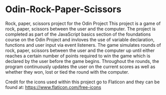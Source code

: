 # Odin-Rock-Paper-Scissors
Rock, paper, scissors project for the Odin Project
This project is a game of rock, paper, scissors between the user and the computer. The project is completed as part of the JavaScript basics section of the foundations course on the Odin Project and invloves the use of variable declaration, functions and user input via event listeners. The game simulates rounds of rock, paper, scissors between the user and the computer up until either reaches a certain number of points required to win the game which is declared by the user before the game begins. Throughout the rounds, the program continuously updates the user on the current scores as well as whether they won, lost or tied the round with the computer.

Credit for the icons used within this project go to Flaticon and they can be found at: https://www.flaticon.com/free-icons
